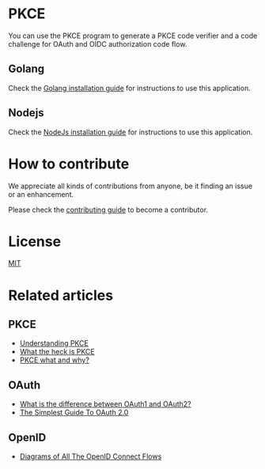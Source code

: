 # PKCE
You can use the PKCE program to generate a PKCE code verifier and a code challenge for OAuth and OIDC authorization code flow. 

## Golang
Check the [Golang installation guide](Golang/Document.md) for instructions to use this application.

## Nodejs
Check the [NodeJs installation guide](NodeJs/Document.md) for instructions to use this application.


# How to contribute

We appreciate all kinds of contributions from anyone, be it finding an issue or an enhancement.

Please check the [contributing guide](CONTRIBUTING.md) to become a contributor.

# License

[MIT](https://github.com/LoginRadius/engineering-portal/blob/master/LICENSE)

# Related articles

## PKCE
* [Understanding PKCE](https://www.loginradius.com/engineering/blog/pkce/)
* [What the heck is PKCE](https://medium.com/identity-beyond-borders/what-the-heck-is-pkce-40662e801a76)
* [PKCE what and why?](https://dropbox.tech/developers/pkce--what-and-why-)
## OAuth 
* [What is the difference between OAuth1 and OAuth2?](https://www.loginradius.com/engineering/blog/what-is-the-difference-between-oauth1-and-oauth2/)
* [The Simplest Guide To OAuth 2.0](https://medium.com/@darutk/the-simplest-guide-to-oauth-2-0-8c71bd9a15bb)
## OpenID
* [Diagrams of All The OpenID Connect Flows](https://medium.com/@darutk/diagrams-of-all-the-openid-connect-flows-6968e3990660)

